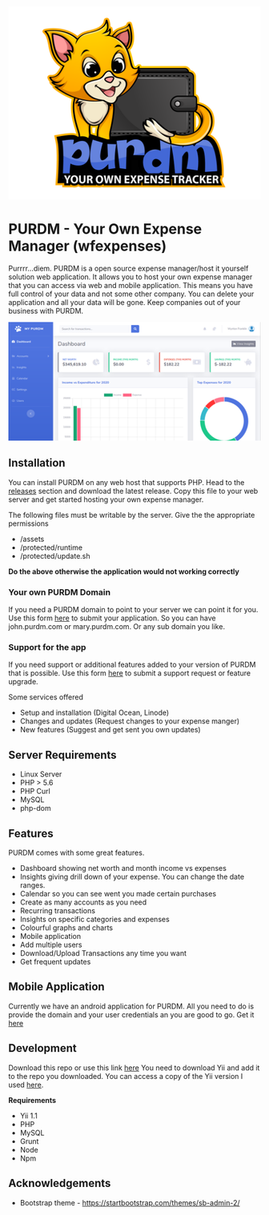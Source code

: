 ![screenshot](./purdm_icon.png)

# PURDM - Your Own Expense Manager (wfexpenses)

Purrrr...diem. PURDM is a open source expense manager/host it yourself solution web application. It allows you 
to host your own expense manager that you can access via web and mobile application.
This means you have full control of your data and not some other company. You can delete your application
and all your data will be gone. Keep companies out of your business with PURDM.

![screenshot](./screenshots/screenshot_001.png)

## Installation

You can install PURDM on any web host that supports PHP. Head to the 
[releases](https://github.com/wyntonfranklin/wfexpenses/releases) 
section and download the latest release. Copy this file to your web server and 
get started hosting your own expense manager.

The following files must be writable by the server. Give the the 
appropriate permissions
* /assets
* /protected/runtime
* /protected/update.sh

**Do the above otherwise the application would not working correctly**

### Your own PURDM Domain
If you need a PURDM domain to point to your server we can point it for you.
Use this form [here](https://forms.gle/qThfHMoKHAdgafKs8) to submit your application.
So you can have john.purdm.com or mary.purdm.com. Or any sub domain you like.

### Support for the app
If you need support or additional features added to your version of PURDM that is possible.
Use this form [here](https://forms.gle/qThfHMoKHAdgafKs8) to submit a support request or feature upgrade.

Some services offered
* Setup and installation (Digital Ocean, Linode)
* Changes and updates (Request changes to your expense manger)
* New features (Suggest and get sent you own updates)

## Server Requirements

* Linux Server
* PHP > 5.6
* PHP Curl
* MySQL
* php-dom


## Features

PURDM comes with some great features.

* Dashboard showing net worth and month income vs expenses
* Insights giving drill down of your expense. You can change the date ranges.
* Calendar so you can see went you made certain purchases
* Create as many accounts as you need
* Recurring transactions
* Insights on specific categories and expenses
* Colourful graphs and charts
* Mobile application
* Add multiple users
* Download/Upload Transactions any time you want
* Get frequent updates

## Mobile Application

Currently we have an android application for PURDM. All you need to 
do is provide the domain and your user credentials an you are good
to go. Get it [here](https://play.google.com/store/apps/details?id=com.purdm.app&hl=en)

## Development 

Download this repo or use this link [here](https://github.com/wyntonfranklin/wfexpenses.git)
You need to download Yii and add it to the repo you downloaded. You can access
a copy of the Yii version I used [here](https://wfspace.sfo2.digitaloceanspaces.com/yii.zip).

**Requirements**
* Yii 1.1
* PHP
* MySQL
* Grunt
* Node
* Npm

## Acknowledgements

* Bootstrap theme - https://startbootstrap.com/themes/sb-admin-2/



